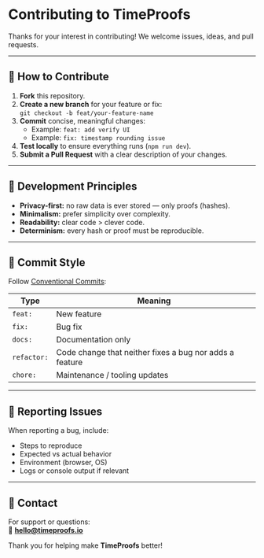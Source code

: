 # Contributing to TimeProofs

Thanks for your interest in contributing! We welcome issues, ideas, and pull requests.

---

## 🧭 How to Contribute

1. **Fork** this repository.
2. **Create a new branch** for your feature or fix:  
   `git checkout -b feat/your-feature-name`
3. **Commit** concise, meaningful changes:  
   - Example: `feat: add verify UI`
   - Example: `fix: timestamp rounding issue`
4. **Test locally** to ensure everything runs (`npm run dev`).
5. **Submit a Pull Request** with a clear description of your changes.

---

## 🧱 Development Principles

- **Privacy-first:** no raw data is ever stored — only proofs (hashes).
- **Minimalism:** prefer simplicity over complexity.
- **Readability:** clear code > clever code.
- **Determinism:** every hash or proof must be reproducible.

---

## 🧪 Commit Style

Follow [Conventional Commits](https://www.conventionalcommits.org/en/v1.0.0/):

| Type | Meaning |
|------|----------|
| `feat:` | New feature |
| `fix:` | Bug fix |
| `docs:` | Documentation only |
| `refactor:` | Code change that neither fixes a bug nor adds a feature |
| `chore:` | Maintenance / tooling updates |

---

## 🐛 Reporting Issues

When reporting a bug, include:
- Steps to reproduce
- Expected vs actual behavior
- Environment (browser, OS)
- Logs or console output if relevant

---

## 💬 Contact

For support or questions:  
📧 **hello@timeproofs.io**

Thank you for helping make **TimeProofs** better!
